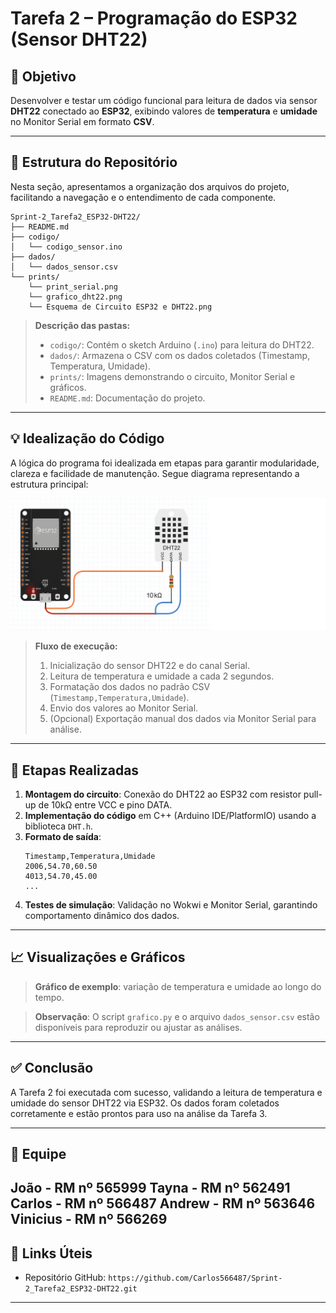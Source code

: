 # Tarefa 2 – Programação do ESP32 (Sensor DHT22)

## 🎯 Objetivo

Desenvolver e testar um código funcional para leitura de dados via sensor **DHT22** conectado ao **ESP32**, exibindo valores de **temperatura** e **umidade** no Monitor Serial em formato **CSV**.

---

## 📂 Estrutura do Repositório

Nesta seção, apresentamos a organização dos arquivos do projeto, facilitando a navegação e o entendimento de cada componente.



```plaintext
Sprint-2_Tarefa2_ESP32-DHT22/
├── README.md
├── codigo/
│   └── codigo_sensor.ino
├── dados/
│   └── dados_sensor.csv
└── prints/
    └── print_serial.png
    └── grafico_dht22.png
    └── Esquema de Circuito ESP32 e DHT22.png
```

> **Descrição das pastas:**
>
> - `codigo/`: Contém o sketch Arduino (`.ino`) para leitura do DHT22.
> - `dados/`: Armazena o CSV com os dados coletados (Timestamp, Temperatura, Umidade).
> - `prints/`: Imagens demonstrando o circuito, Monitor Serial e gráficos.
> - `README.md`: Documentação do projeto.

---

## 💡 Idealização do Código

A lógica do programa foi idealizada em etapas para garantir modularidade, clareza e facilidade de manutenção. Segue diagrama representando a estrutura principal:

![Esquema de Circuito ESP32 e DHT22](prints/Esquema%20de%20Circuito%20ESP32%20e%20DHT22.png)

> **Fluxo de execução:**
>
> 1. Inicialização do sensor DHT22 e do canal Serial.
> 2. Leitura de temperatura e umidade a cada 2 segundos.
> 3. Formatação dos dados no padrão CSV (`Timestamp,Temperatura,Umidade`).
> 4. Envio dos valores ao Monitor Serial.
> 5. (Opcional) Exportação manual dos dados via Monitor Serial para análise.

---

## 🧪 Etapas Realizadas

1. **Montagem do circuito**: Conexão do DHT22 ao ESP32 com resistor pull-up de 10kΩ entre VCC e pino DATA.
2. **Implementação do código** em C++ (Arduino IDE/PlatformIO) usando a biblioteca `DHT.h`.
3. **Formato de saída**:
   ```csv
   Timestamp,Temperatura,Umidade
   2006,54.70,60.50
   4013,54.70,45.00
   ...
   ```
4. **Testes de simulação**: Validação no Wokwi e Monitor Serial, garantindo comportamento dinâmico dos dados.

---

## 📈 Visualizações e Gráficos

> **Gráfico de exemplo**: variação de temperatura e umidade ao longo do tempo.



> **Observação**: O script `grafico.py` e o arquivo `dados_sensor.csv` estão disponíveis para reproduzir ou ajustar as análises.

---

## ✅ Conclusão

A Tarefa 2 foi executada com sucesso, validando a leitura de temperatura e umidade do sensor DHT22 via ESP32. Os dados foram coletados corretamente e estão prontos para uso na análise da Tarefa 3.

---

## 👥 Equipe

João -  RM nº 565999
Tayna -  RM nº 562491
Carlos -  RM nº 566487
Andrew -  RM nº 563646
Vinicius -  RM nº 566269
---

## 🔗 Links Úteis

- Repositório GitHub: `https://github.com/Carlos566487/Sprint-2_Tarefa2_ESP32-DHT22.git`
---
